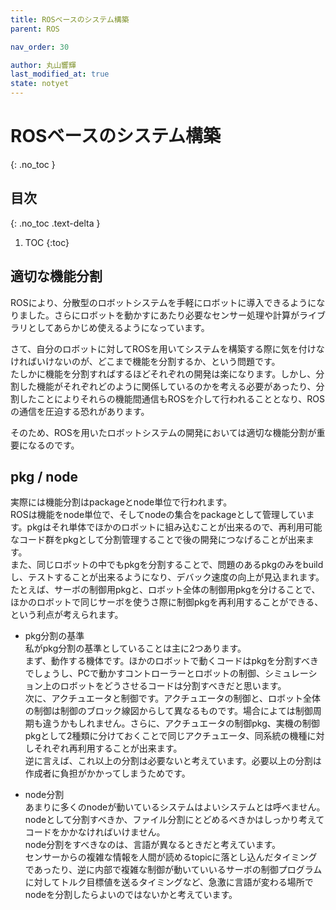 ```yaml
---
title: ROSベースのシステム構築
parent: ROS

nav_order: 30

author: 丸山響輝
last_modified_at: true
state: notyet
---
```


# **ROSベースのシステム構築**
{: .no_toc }

## 目次
{: .no_toc .text-delta }

1. TOC
{:toc}

## 適切な機能分割
ROSにより、分散型のロボットシステムを手軽にロボットに導入できるようになりました。さらにロボットを動かすにあたり必要なセンサー処理や計算がライブラリとしてあらかじめ使えるようになっています。  

さて、自分のロボットに対してROSを用いてシステムを構築する際に気を付けなければいけないのが、どこまで機能を分割するか、という問題です。  
たしかに機能を分割すればするほどそれぞれの開発は楽になります。しかし、分割した機能がそれぞれどのように関係しているのかを考える必要があったり、分割したことによりそれらの機能間通信もROSを介して行われることとなり、ROSの通信を圧迫する恐れがあります。  

そのため、ROSを用いたロボットシステムの開発においては適切な機能分割が重要になるのです。  

## pkg / node
実際には機能分割はpackageとnode単位で行われます。  
ROSは機能をnode単位で、そしてnodeの集合をpackageとして管理しています。pkgはそれ単体でほかのロボットに組み込むことが出来るので、再利用可能なコード群をpkgとして分割管理することで後の開発につなげることが出来ます。  
また、同じロボットの中でもpkgを分割することで、問題のあるpkgのみをbuildし、テストすることが出来るようになり、デバック速度の向上が見込まれます。  
たとえば、サーボの制御用pkgと、ロボット全体の制御用pkgを分けることで、ほかのロボットで同じサーボを使うさ際に制御pkgを再利用することができる、という利点が考えられます。  

- pkg分割の基準  
私がpkg分割の基準としていることは主に2つあります。  
まず、動作する機体です。ほかのロボットで動くコードはpkgを分割すべきでしょうし、PCで動かすコントローラーとロボットの制御、シミュレーション上のロボットをどうさせるコードは分割すべきだと思います。  
次に、アクチュエータと制御です。アクチュエータの制御と、ロボット全体の制御は制御のブロック線図からして異なるものです。場合によては制御周期も違うかもしれません。さらに、アクチュエータの制御pkg、実機の制御pkgとして2種類に分けておくことで同じアクチュエータ、同系統の機種に対しそれぞれ再利用することが出来ます。  
逆に言えば、これ以上の分割は必要ないと考えています。必要以上の分割は作成者に負担がかかってしまうためです。  

- node分割  
あまりに多くのnodeが動いているシステムはよいシステムとは呼べません。nodeとして分割すべきか、ファイル分割にとどめるべきかはしっかり考えてコードをかかなければいけません。  
node分割をすべきなのは、言語が異なるときだと考えています。  
センサーからの複雑な情報を人間が読めるtopicに落とし込んだタイミングであったり、逆に内部で複雑な制御が動いていいるサーボの制御プログラムに対してトルク目標値を送るタイミングなど、急激に言語が変わる場所でnodeを分割したらよいのではないかと考えています。
